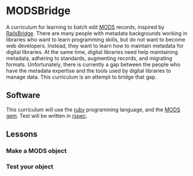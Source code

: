 MODSBridge
==========

A curriculum for learning to batch edit [MODS][mods] records, inspired by [RailsBridge][rb]. There are many people with metadata backgrounds working in libraries who want to learn programming skills, but do not want to become web developers. Instead, they want to learn how to maintain metadata for digital libraries. At the same time, digital libraries need help maintaining metadata, adhering to standards, augmenting records, and migrating formats. Unfortunately, there is currently a gap between the people who have the metadata expertise and the tools used by digital libraries to manage data. This curriculum is an attempt to bridge that gap.

[rb]: http://railsbridge.org
[mods]: http://www.loc.gov/standards/mods/

## Software ##

This curriculum will use the [ruby][ruby] programming language, and the [MODS gem][modsgem]. Test will be written in [rspec][rspec].

[ruby]: https://www.ruby-lang.org/en/
[modsgem]: https://github.com/sul-dlss/mods
[rspec]: http://rspec.info

## Lessons ##

### Make a MODS object

### Test your object

